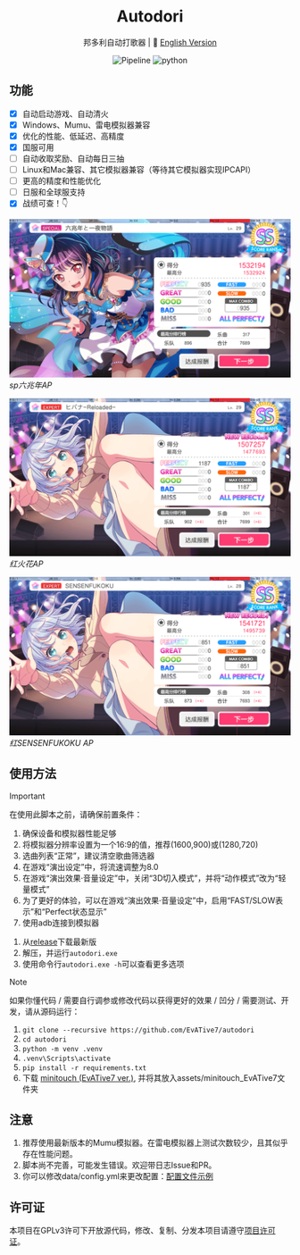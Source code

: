 <div align="center">

# Autodori  

邦多利自动打歌器 | 📘 [English Version](./README.en.md)

![Pipeline](https://img.shields.io/badge/Pipeline-%23454545?logo=paddypower&logoColor=%23FFFFFF)  ![python](https://img.shields.io/badge/Python-3776AB?logo=python&logoColor=white)  

</div>

## 功能

- [x] 自动启动游戏、自动清火
- [x] Windows、Mumu、雷电模拟器兼容
- [x] 优化的性能、低延迟、高精度
- [x] 国服可用
- [ ] 自动收取奖励、自动每日三抽
- [ ] Linux和Mac兼容、其它模拟器兼容（等待其它模拟器实现IPCAPI）
- [ ] 更高的精度和性能优化
- [ ] 日服和全球服支持
- [x] 战绩可查！👇

![ ](./docs/achievements/六兆年.png)  
*sp六兆年AP*

![ ](./docs/achievements/火花.png)  
*红火花AP*

![ ](./docs/achievements/SENSENFUKOKU.png)  
*红SENSENFUKOKU AP*

## 使用方法

> [!IMPORTANT]  
> 在使用此脚本之前，请确保前置条件：
>
> 1. 确保设备和模拟器性能足够
> 1. 将模拟器分辨率设置为一个16:9的值，推荐(1600,900)或(1280,720)
> 1. 选曲列表“正常”，建议清空歌曲筛选器
> 1. 在游戏“演出设定”中，将流速调整为8.0
> 1. 在游戏“演出效果·音量设定”中，关闭“3D切入模式”，并将“动作模式”改为“轻量模式”
> 1. 为了更好的体验，可以在游戏“演出效果·音量设定”中，启用“FAST/SLOW表示”和“Perfect状态显示”
> 1. 使用adb连接到模拟器

1. 从[release](https://github.com/EvATive7/autodori/releases)下载最新版  
2. 解压，并运行`autodori.exe`
3. 使用命令行`autodori.exe -h`可以查看更多选项

> [!NOTE]  
> 如果你懂代码 / 需要自行调参或修改代码以获得更好的效果 / 凹分 / 需要测试、开发，请从源码运行：  
>
> 1. `git clone --recursive https://github.com/EvATive7/autodori`  
> 2. `cd autodori`  
> 3. `python -m venv .venv`  
> 4. `.venv\Scripts\activate`  
> 5. `pip install -r requirements.txt`
> 6. 下载 [minitouch (EvATive7 ver.)](https://github.com/EvATive7/minitouch), 并将其放入assets/minitouch_EvATive7文件夹

## 注意

1. 推荐使用最新版本的Mumu模拟器。在雷电模拟器上测试次数较少，且其似乎存在性能问题。
1. 脚本尚不完善，可能发生错误。欢迎带日志Issue和PR。
1. 你可以修改data/config.yml来更改配置：[配置文件示例](./docs/config_eg/config.yml)

## 许可证

本项目在GPLv3许可下开放源代码，修改、复制、分发本项目请遵守[项目许可证](LICENSE)。  
